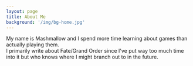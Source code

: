 ```yaml
---
layout: page
title: About Me
background: '/img/bg-home.jpg'
---
```


My name is Mashmallow and I spend more time learning about games than actually playing them.\
I primarily write about Fate/Grand Order since I've put way too much time into it but who knows where I might branch out to in the future.
